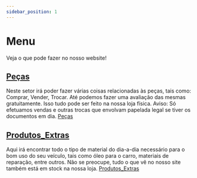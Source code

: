 ```yaml
---
sidebar_position: 1
---
```


# Menu

Veja o que pode fazer no nosso website!

## [Peças](docs\category\pecas.md)

Neste setor irá poder fazer várias coisas relacionadas às peças, tais como: Comprar, Vender, Trocar. Até podemos fazer uma avaliação das mesmas gratuitamente. Isso tudo pode ser feito na nossa loja física. Aviso: Só efetuamos vendas e outras trocas que envolvam papelada legal se tiver os documentos em dia.
[Peças](docs\category\pecas.md)

## [Produtos_Extras](docs\category\produtos_extras.md)

Aqui irá encontrar todo o tipo de material do dia-a-dia necessário para o bom uso do seu veículo, tais como óleo para o carro, materiais de reparação, entre outros. Não se preocupe, tudo o que vê no nosso site também está em stock na nossa loja.
[Produtos_Extras](docs\category\produtos_extras.md)
